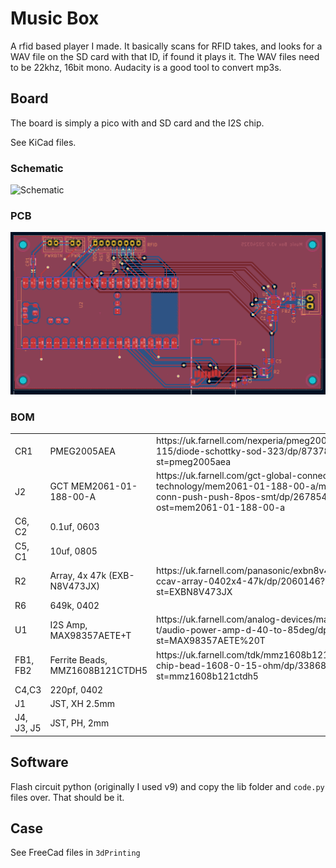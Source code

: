 # Music Box

A rfid based player I made. It basically scans for RFID takes, and looks for a WAV file on the SD card with that ID, if found it plays it.
The WAV files need to be 22khz, 16bit mono. Audacity is a good tool to convert mp3s.

## Board

The board is simply a pico with and SD card and the I2S chip.

See KiCad files.

### Schematic

![Schematic](img/schematic.png)

### PCB

![Schematic](img/pcb.png)

### BOM

<table>
<tr><td>CR1</td><td>PMEG2005AEA</td><td>https://uk.farnell.com/nexperia/pmeg2005aea-115/diode-schottky-sod-323/dp/8737843?st=pmeg2005aea</td></tr>
<tr><td>J2</td><td>GCT MEM2061-01-188-00-A</td><td>https://uk.farnell.com/gct-global-connector-technology/mem2061-01-188-00-a/micro-sd-conn-push-push-8pos-smt/dp/2678544?ost=mem2061-01-188-00-a</td></tr>
<tr><td>C6, C2</td><td>0.1uf, 0603</td><td></td></tr>
<tr><td>C5, C1</td><td>10uf, 0805</td><td></td></tr>
<tr><td>R2</td><td>Array, 4x 47k (EXB-N8V473JX)</td><td>https://uk.farnell.com/panasonic/exbn8v473jx/resistor-ccav-array-0402x4-47k/dp/2060146?st=EXBN8V473JX</td></tr>
<tr><td>R6</td><td>649k, 0402</td><td></td></tr>
<tr><td>U1</td><td>I2S Amp, MAX98357AETE+T</td><td>https://uk.farnell.com/analog-devices/max98357aete-t/audio-power-amp-d-40-to-85deg/dp/2949165?st=MAX98357AETE%20T</td></tr>
<tr><td>FB1, FB2</td><td>Ferrite Beads, MMZ1608B121CTDH5</td><td>https://uk.farnell.com/tdk/mmz1608b121ctdh5/ferrite-chip-bead-1608-0-15-ohm/dp/3386884?st=mmz1608b121ctdh5</td></tr>
<tr><td>C4,C3</td><td>220pf, 0402</td><td></td></tr>
<tr><td>J1</td><td>JST, XH 2.5mm</td><td></td></tr>
<tr><td>J4, J3, J5</td><td>JST, PH, 2mm</td><td></td></tr>

</table>


## Software

Flash circuit python (originally I used v9) and copy the lib folder and `code.py` files over. That should be it.


## Case

See FreeCad files in `3dPrinting`

